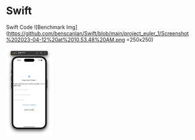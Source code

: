 # Swift
 Swift Code
![Benchmark Img](https://github.com/benscanlan/Swift/blob/main/project_euler_1/Screenshot%202023-04-12%20at%2010.53.48%20AM.png =250x250)

<img src="https://github.com/benscanlan/Swift/blob/main/project_euler_1/Screenshot%202023-04-12%20at%2010.53.48%20AM.png" alt="App Image" width="25%" height="50%" title="Image title">
